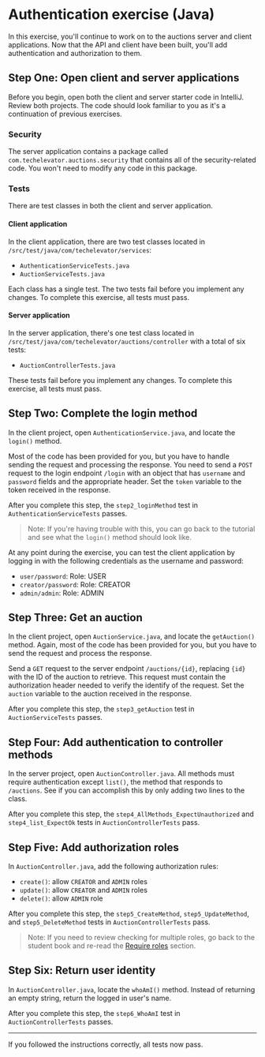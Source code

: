 # Authentication exercise (Java)

In this exercise, you'll continue to work on to the auctions server and client applications. Now that the API and client have been built, you'll add authentication and authorization to them.

## Step One: Open client and server applications

Before you begin, open both the client and server starter code in IntelliJ. Review both projects. The code should look familiar to you as it's a continuation of previous exercises.

### Security

The server application contains a package called `com.techelevator.auctions.security` that contains all of the security-related code. You won't need to modify any code in this package.

### Tests

There are test classes in both the client and server application.

#### Client application

In the client application, there are two test classes located in `/src/test/java/com/techelevator/services`:

- `AuthenticationServiceTests.java`
- `AuctionServiceTests.java`

Each class has a single test. The two tests fail before you implement any changes. To complete this exercise, all tests must pass.

#### Server application

In the server application, there's one test class located in `/src/test/java/com/techelevator/auctions/controller` with a total of six tests:

- `AuctionControllerTests.java`

These tests fail before you implement any changes. To complete this exercise, all tests must pass.

## Step Two: Complete the login method

In the client project, open `AuthenticationService.java`, and locate the `login()` method.

Most of the code has been provided for you, but you have to handle sending the request and processing the response. You need to send a `POST` request to the login endpoint `/login` with an object that has `username` and `password` fields and the appropriate header. Set the `token` variable to the token received in the response.

After you complete this step, the `step2_loginMethod` test in `AuthenticationServiceTests` passes.

> Note: If you're having trouble with this, you can go back to the tutorial and see what the `login()` method should look like.

At any point during the exercise, you can test the client application by logging in with the following credentials as the username and password:

- `user/password`: Role: USER
- `creator/password`: Role: CREATOR
- `admin/admin`: Role: ADMIN

## Step Three: Get an auction

In the client project, open `AuctionService.java`, and locate the `getAuction()` method. Again, most of the code has been provided for you, but you have to send the request and process the response.

Send a `GET` request to the server endpoint `/auctions/{id}`, replacing `{id}` with the ID of the auction to retrieve. This request must contain the authorization header needed to verify the identify of the request. Set the `auction` variable to the auction received in the response.

After you complete this step, the `step3_getAuction` test in `AuctionServiceTests` passes.

## Step Four: Add authentication to controller methods

In the server project, open `AuctionController.java`. All methods must require authentication except `list()`, the method that responds to `/auctions`. See if you can accomplish this by only adding two lines to the class.

After you complete this step, the `step4_AllMethods_ExpectUnauthorized` and `step4_list_ExpectOk` tests in `AuctionControllerTests` pass.

## Step Five: Add authorization roles

In `AuctionController.java`, add the following authorization rules:

- `create()`: allow `CREATOR` and `ADMIN` roles
- `update()`: allow `CREATOR` and `ADMIN` roles
- `delete()`: allow `ADMIN` role

After you complete this step, the `step5_CreateMethod`, `step5_UpdateMethod`, and `step5_DeleteMethod` tests in `AuctionControllerTests` pass.

> Note: If you need to review checking for multiple roles, go back to the student book and re-read the [Require roles](https://book.techelevator.com/v2_4/content/authentication.html#require-role) section.

## Step Six: Return user identity

In `AuctionController.java`, locate the `whoAmI()` method. Instead of returning an empty string, return the logged in user's name.

After you complete this step, the `step6_WhoAmI` test in `AuctionControllerTests` passes.

---

If you followed the instructions correctly, all tests now pass.

